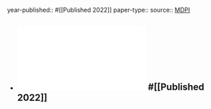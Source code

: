 year-published:: #[[Published 2022]] 
paper-type:: 
source:: [MDPI](https://www.mdpi.com/2072-4292/14/2/327)

- ![Detecting the Presence of Electronic Devices in Smart Homes Using Harmonic Radar Technology](../assets/remotesensing-14-00327-v2_1733255571344_0.pdf) #[[Published 2022]]
	-